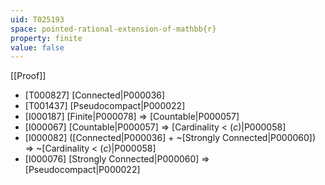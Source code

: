 ```yaml
---
uid: T025193
space: pointed-rational-extension-of-mathbb{r}
property: finite
value: false
---
```

[[Proof]]

* [T000827] [Connected|P000036]
* [T001437] [Pseudocompact|P000022]
* [I000187] [Finite|P000078] => [Countable|P000057]
* [I000067] [Countable|P000057] => [Cardinality < $\mathfrak(c)$|P000058]
* [I000082] ([Connected|P000036] + ~[Strongly Connected|P000060]) => ~[Cardinality < $\mathfrak(c)$|P000058]
* [I000076] [Strongly Connected|P000060] => [Pseudocompact|P000022]

